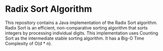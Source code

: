 # Radix Sort Algorithm
This repository contains a Java implementation of the Radix Sort algorithm. Radix Sort is an efficient, non-comparative sorting algorithm that sorts integers by processing individual digits. This implementation uses Counting Sort as the intermediate stable sorting algorithm. It has a Big-O Time Complexity of O(d * n).
